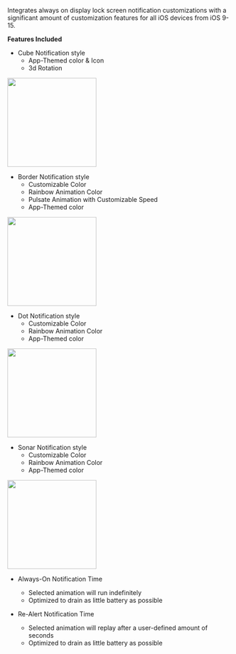Integrates always on display lock screen notification customizations with a significant amount of customization features for all iOS devices from iOS 9-15.

**Features Included**  
 * Cube Notification style
   * App-Themed color & Icon
   * 3d Rotation
 <img src="https://user-images.githubusercontent.com/41803725/114985801-16115280-9e48-11eb-8947-17dc62836140.PNG" width="200">  

* Border Notification style
   * Customizable Color
   * Rainbow Animation Color
   * Pulsate Animation with Customizable Speed
   * App-Themed color
<img src="https://user-images.githubusercontent.com/41803725/114984690-d72ecd00-9e46-11eb-827c-baea4339db73.png" width="200">  

 * Dot Notification style
   * Customizable Color
   * Rainbow Animation Color
   * App-Themed color
<img src="https://user-images.githubusercontent.com/41803725/114985169-57edc900-9e47-11eb-9085-de347974066d.png" width="200">  

 * Sonar Notification style
   * Customizable Color
   * Rainbow Animation Color
   * App-Themed color
<img src="https://user-images.githubusercontent.com/41803725/114985348-8f5c7580-9e47-11eb-9901-77b17c6b61c2.png" width="200">  

 * Always-On Notification Time
   * Selected animation will run indefinitely
   * Optimized to drain as little battery as possible  

 * Re-Alert Notification Time
   * Selected animation will replay after a user-defined amount of seconds
   * Optimized to drain as little battery as possible  
